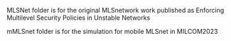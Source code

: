 MLSNet folder is for the original MLSnetwork work published as Enforcing Multilevel Security Policies in Unstable Networks 


mMLSnet folder is for the simulation for mobile MLSnet in MILCOM2023

